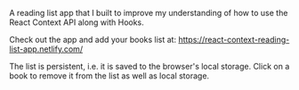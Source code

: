 A reading list app that I built to improve my understanding of how to use the React Context API along with Hooks.

Check out the app and add your books list at: https://react-context-reading-list-app.netlify.com/

The list is persistent, i.e. it is saved to the browser's local storage. Click on a book to remove it from the list as well as local storage.